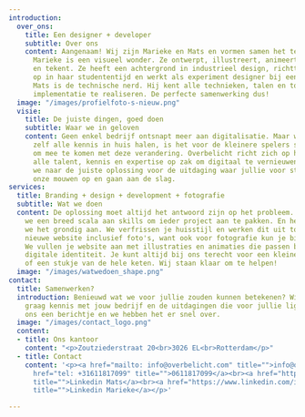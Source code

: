 ```yaml
---
introduction:
  over_ons:
    title: Een designer + developer
    subtitle: Over ons
    content: Aangenaam! Wij zijn Marieke en Mats en vormen samen het team achter Overbelicht.
      Marieke is een visueel wonder. Ze ontwerpt, illustreert, animeert, schildert
      en tekent. Ze heeft een achtergrond in industrieel design, richtte een ontwerpbureau
      op in haar studententijd en werkt als experiment designer bij een design agency.
      Mats is de technische nerd. Hij kent alle technieken, talen en tools om de beste
      implementatie te realiseren. De perfecte samenwerking dus!
  image: "/images/profielfoto-s-nieuw.png"
  visie:
    title: De juiste dingen, goed doen
    subtitle: Waar we in geloven
    content: Geen enkel bedrijf ontsnapt meer aan digitalisatie. Maar waar grote bedrijven
      zelf alle kennis in huis halen, is het voor de kleinere spelers soms best lastig
      om mee te komen met deze verandering. Overbelicht richt zich op hen. Wij hebben
      alle talent, kennis en expertise op zak om digitaal te vernieuwen. Samen zoeken
      we naar de juiste oplossing voor de uitdaging waar jullie voor staan, stropen
      onze mouwen op en gaan aan de slag.
services:
  title: Branding + design + development + fotografie
  subtitle: Wat we doen
  content: De oplossing moet altijd het antwoord zijn op het probleem. Daarom hebben
    we een breed scala aan skills om ieder project aan te pakken. En het liefst pakken
    we het grondig aan. We verfrissen je huisstijl en werken dit uit tot een prachtige
    nieuwe website inclusief foto's, want ook voor fotografie kun je bij ons terecht.
    We vullen je website aan met illustraties en animaties die passen bij je nieuwe
    digitale identiteit. Je kunt altijd bij ons terecht voor een kleine eerste stap,
    of een stukje van de hele keten. Wij staan klaar om te helpen!
  image: "/images/watwedoen_shape.png"
contact:
  title: Samenwerken?
  introduction: Benieuwd wat we voor jullie zouden kunnen betekenen? Wij ook! We maken
    graag kennis met jouw bedrijf en de uitdagingen die voor jullie liggen. Stuur
    ons een berichtje en we hebben het er snel over.
  image: "/images/contact_logo.png"
  content:
  - title: Ons kantoor
    content: "<p>Zoutziederstraat 20<br>3026 EL<br>Rotterdam</p>"
  - title: Contact
    content: '<p><a href="mailto: info@overbelicht.com" title="">info@overbelicht.com</a><br><a
      href="tel: +31611817099" title="">0611817099</a><br><a href="https://www.linkedin.com/in/matsmulder/"
      title="">Linkedin Mats</a><br><a href="https://www.linkedin.com/in/mgmvandijk/"
      title="">Linkedin Marieke</a></p>'

---
```

